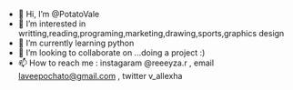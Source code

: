 - 👋 Hi, I’m @PotatoVale
- 👀 I’m interested in writting,reading,programing,marketing,drawing,sports,graphics design
- 🌱 I’m currently learning python
- 💞️ I’m looking to collaborate on ...doing a project :)
- 📫 How to reach me : instagaram @reeeyza.r , email laveepochato@gmail.com , twitter v_allexha

<!---
PotatoVale/PotatoVale is a ✨ special ✨ repository because its `README.md` (this file) appears on your GitHub profile.
You can click the Preview link to take a look at your changes.
--->
